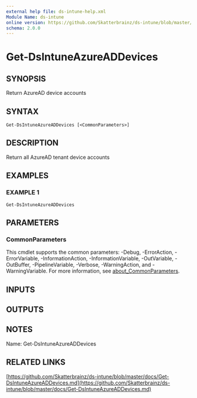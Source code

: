 ```yaml
---
external help file: ds-intune-help.xml
Module Name: ds-intune
online version: https://github.com/Skatterbrainz/ds-intune/blob/master/docs/Get-DsIntuneAzureADDevices.md
schema: 2.0.0
---
```


# Get-DsIntuneAzureADDevices

## SYNOPSIS
Return AzureAD device accounts

## SYNTAX

```
Get-DsIntuneAzureADDevices [<CommonParameters>]
```

## DESCRIPTION
Return all AzureAD tenant device accounts

## EXAMPLES

### EXAMPLE 1
```
Get-DsIntuneAzureADDevices
```

## PARAMETERS

### CommonParameters
This cmdlet supports the common parameters: -Debug, -ErrorAction, -ErrorVariable, -InformationAction, -InformationVariable, -OutVariable, -OutBuffer, -PipelineVariable, -Verbose, -WarningAction, and -WarningVariable. For more information, see [about_CommonParameters](http://go.microsoft.com/fwlink/?LinkID=113216).

## INPUTS

## OUTPUTS

## NOTES
Name: Get-DsIntuneAzureADDevices

## RELATED LINKS

[https://github.com/Skatterbrainz/ds-intune/blob/master/docs/Get-DsIntuneAzureADDevices.md](https://github.com/Skatterbrainz/ds-intune/blob/master/docs/Get-DsIntuneAzureADDevices.md)

